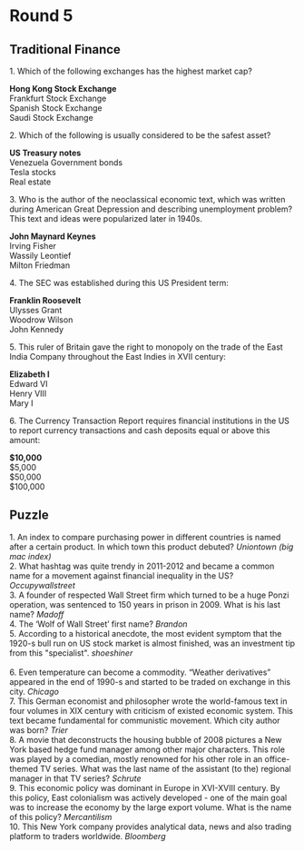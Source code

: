 ﻿# Round 5 

## Traditional Finance

1\. Which of the following exchanges has the highest market cap? 

**Hong Kong Stock Exchange**<br/>
Frankfurt Stock Exchange<br/>
Spanish Stock Exchange<br/>
Saudi Stock Exchange<br/>

2\. Which of the following is usually considered to be the safest asset?

**US Treasury notes**<br/>
Venezuela Government bonds<br/>
Tesla stocks<br/>
Real estate<br/>

3\. Who is the author of the neoclassical economic text, which was written during American Great Depression and describing unemployment problem? This text and ideas were popularized later in 1940s.
 
**John Maynard Keynes**<br/>
Irving Fisher<br/>
Wassily Leontief<br/>
Milton Friedman<br/>

4\. The SEC was established during this US President term:

**Franklin Roosevelt**<br/>
Ulysses Grant<br/>
Woodrow Wilson<br/>
John Kennedy<br/>

5\. This  ruler of Britain gave the right to monopoly on the trade of the East India Company throughout the East Indies in XVII century:

**Elizabeth I**<br/>
Edward VI<br/>
Henry VIII<br/>
Mary I<br/>

6\. The Currency Transaction Report requires financial institutions in the US to report currency transactions and cash deposits equal or above this amount:

**$10,000**<br/>
$5,000<br/>
$50,000<br/>
$100,000<br/>
 
## Puzzle

1\. An index to compare purchasing power in different countries is named after a certain product. In which town this product debuted? *Uniontown (big mac index)*<br/>
2\. What hashtag was quite trendy in 2011-2012 and became a common name for a movement against financial inequality in the US? *Occupywallstreet*<br/>
3\. A founder of respected Wall Street firm which turned to be a huge Ponzi operation, was sentenced to 150 years in prison in 2009. What is his last name? *Madoff*<br/>
4\. The ‘Wolf of Wall Street’ first name? *Brandon*<br/>
5\. According to a historical anecdote, the most evident symptom that the 1920-s bull run on US stock market is almost finished, was an investment tip from this "specialist". *shoeshiner*<br/>  
6\. Even temperature can become a commodity. “Weather derivatives” appeared in the end of 1990-s and started to be traded on exchange in this city. *Chicago*<br/> 
7\. This German economist and philosopher wrote the world-famous text in four volumes in XIX century with criticism of existed economic system. This text became fundamental for communistic movement. Which city author was born? *Trier*<br/> 
8\. A movie that deconstructs the housing bubble of 2008 pictures a New York based hedge fund manager among other major characters. This role was played by a comedian, mostly renowned for his other role in an office-themed TV series. What was the last name of the assistant (to the) regional manager in that TV series? *Schrute*<br/>
9\. This economic policy was dominant in Europe in XVI-XVIII century. By this policy, East colonialism was actively developed - one of the main goal was to increase the economy by the large export volume. What is the name of this policy? *Mercantilism*<br/>
10\. This New York company provides analytical data, news and also trading platform to traders worldwide. *Bloomberg*<br/>  